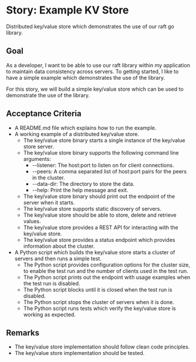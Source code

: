 # Story: Example KV Store

Distributed key/value store which demonstrates the use of our raft go library.

## Goal

As a developer, I want to be able to use our raft library within my application to maintain data consistency across servers.
To getting started, I like to have a simple example which demonstrates the use of the library.

For this story, we will build a simple key/value store which can be used to demonstrate the use of the library.

## Acceptance Criteria

* A README.md file which explains how to run the example.
* A working example of a distributed key/value store.
  * The key/value store binary starts a single instance of the key/value store server.
  * The key/value store binary supports the following command line arguments:
    * --listener: The host:port to listen on for client connections.
    * --peers: A comma separated list of host:port pairs for the peers in the cluster.
    * --data-dir: The directory to store the data.
    * --help: Print the help message and exit.
  * The key/value store binary should print out the endpoint of the server when it starts.
  * The key/value store supports static discovery of servers.
  * The key/value store should be able to store, delete and retrieve values.
  * The key/value store provides a REST API for interacting with the key/value store.
  * The key/value store provides a status endpoint which provides information about the cluster.
* A Python script which builds the key/value store starts a cluster of servers and then runs a simple test. 
  * The Python script provides configuration options for the cluster size, to enable the test run and the number of clients used in the test run.
  * The Python script prints out the endpoint with usage examples when the test run is disabled.
  * The Python script blocks until it is closed when the test run is disabled.
  * The Python script stops the cluster of servers when it is done.
  * The Python script runs tests which verify the key/value store is working as expected.

## Remarks

* The key/value store implementation should follow clean code principles.
* The key/value store implementation should be tested.
